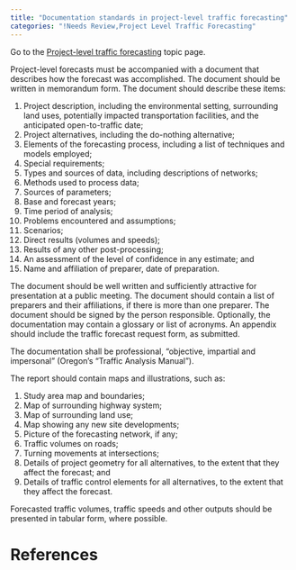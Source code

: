 ```yaml
---
title: "Documentation standards in project-level traffic forecasting"
categories: "!Needs Review,Project Level Traffic Forecasting"
---
```


Go to the [Project-level traffic forecasting](Project-level_traffic_forecasting) topic page.

Project-level forecasts must be accompanied with a document that describes how the forecast was accomplished. The document should be written in memorandum form. The document should describe these items:

1.  Project description, including the environmental setting, surrounding land uses, potentially impacted transportation facilities, and the anticipated open-to-traffic date;
2.  Project alternatives, including the do-nothing alternative;
3.  Elements of the forecasting process, including a list of techniques and models employed;
4.  Special requirements;
5.  Types and sources of data, including descriptions of networks;
6.  Methods used to process data;
7.  Sources of parameters;
8.  Base and forecast years;
9.  Time period of analysis;
10. Problems encountered and assumptions;
11. Scenarios;
12. Direct results (volumes and speeds);
13. Results of any other post-processing;
14. An assessment of the level of confidence in any estimate; and
15. Name and affiliation of preparer, date of preparation.

The document should be well written and sufficiently attractive for presentation at a public meeting. The document should contain a list of preparers and their affiliations, if there is more than one preparer. The document should be signed by the person responsible. Optionally, the documentation may contain a glossary or list of acronyms. An appendix should include the traffic forecast request form, as submitted.

The documentation shall be professional, “objective, impartial and impersonal” (Oregon’s “Traffic Analysis Manual”).

The report should contain maps and illustrations, such as:

1.  Study area map and boundaries;
2.  Map of surrounding highway system;
3.  Map of surrounding land use;
4.  Map showing any new site developments;
5.  Picture of the forecasting network, if any;
6.  Traffic volumes on roads;
7.  Turning movements at intersections;
8.  Details of project geometry for all alternatives, to the extent that they affect the forecast; and
9.  Details of traffic control elements for all alternatives, to the extent that they affect the forecast.

Forecasted traffic volumes, traffic speeds and other outputs should be presented in tabular form, where possible.

References
==========


